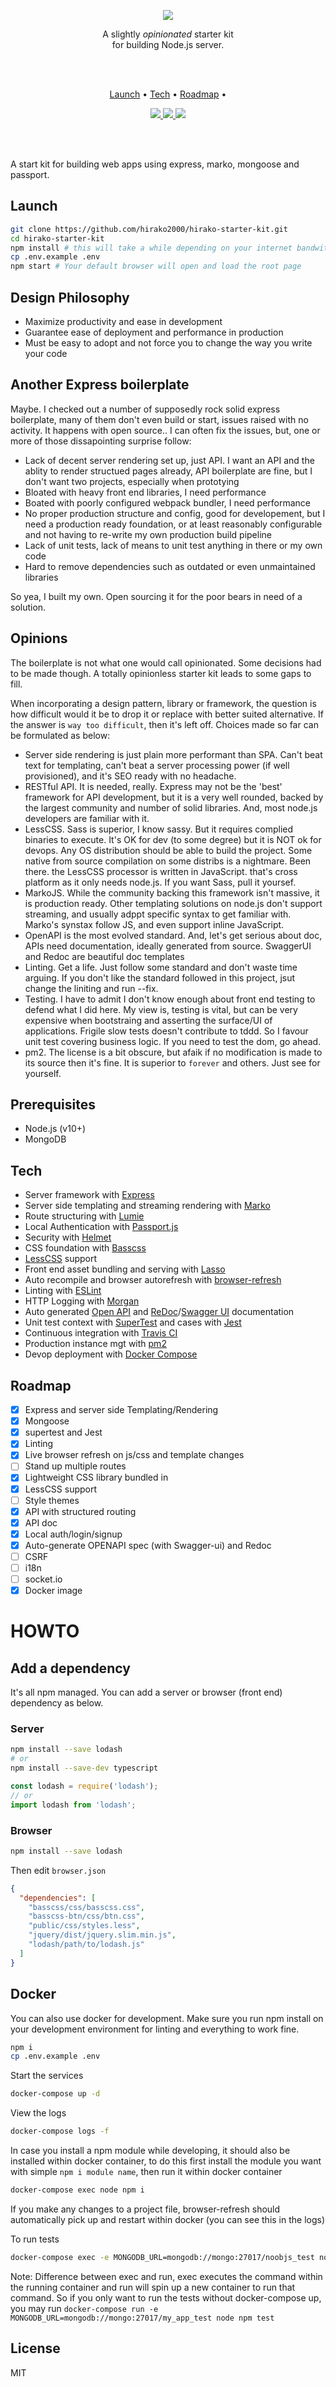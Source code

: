 <p align="center">
  <a href="#"><img src="https://i.ibb.co/qY7BdkD/banner.png" /></a>
</p>

<p align="center">
  A slightly <em>opinionated</em> starter kit <br/>
  for building Node.js server.
</p>
<br/>
<br/>

<p align="center">
  <a href="#launch">Launch</a> •
  <a href="#tech">Tech</a> •
  <a href="#roadmap">Roadmap</a> •
</p>

<p align="center">
  <a href="https://travis-ci.org/hirako2000/hirako-starter-kit">
    <img src="https://travis-ci.org/hirako2000/hirako-starter-kit.svg?branch=master">
  </a>
  <a href="./License.md">
    <img src="https://img.shields.io/npm/l/slate.svg?maxAge=300">
  </a>
  <a href="https://www.codacy.com/manual/hirako2000/hirako-starter-kit">
    <img src="https://api.codacy.com/project/badge/Grade/1cca597cc64f4d9d97b2a1682ec65f7a">
  </a>
</p>

<br/>
<br/>

A start kit for building web apps using express, marko, mongoose and passport.

## Launch

```sh
git clone https://github.com/hirako2000/hirako-starter-kit.git
cd hirako-starter-kit
npm install # this will take a while depending on your internet bandwith
cp .env.example .env
npm start # Your default browser will open and load the root page
```

## Design Philosophy

- Maximize productivity and ease in development
- Guarantee ease of deployment and performance in production
- Must be easy to adopt and not force you to change the way you write your code

## Another Express boilerplate

Maybe. I checked out a number of supposedly rock solid express boilerplate, many of them don't even build or start, issues raised with no activity. It happens with open source.. I can often fix the issues, but, one or more of those dissapointing surprise follow:

- Lack of decent server rendering set up, just API. I want an API and the ablity to render structued pages already, API boilerplate are fine, but I don't want two projects, especially when prototying
- Bloated with heavy front end libraries, I need performance
- Boated with poorly configured webpack bundler, I need performance
- No proper production structure and config, good for developement, but I need a production ready foundation, or at least reasonably configurable and not having to re-write my own production build pipeline
- Lack of unit tests, lack of means to unit test anything in there or my own code
- Hard to remove dependencies such as outdated or even unmaintained libraries

So yea, I built my own. Open sourcing it for the poor bears in need of a solution.

## Opinions

The boilerplate is not what one would call opinionated. Some decisions had to be made though. A totally opinionless starter kit leads to some gaps to fill.

When incorporating a design pattern, library or framework, the question is how difficult would it be to drop it or replace with better suited alternative. If the answer is `way too difficult`, then it's left off. Choices made so far can be formulated as below:

- Server side rendering is just plain more performant than SPA. Can't beat text for templating, can't beat a server processing power (if well provisioned), and it's SEO ready with no headache.
- RESTful API. It is needed, really. Express may not be the 'best' framework for API development, but it is a very well rounded, backed by the largest community and number of solid libraries. And, most node.js developers are familiar with it.
- LessCSS. Sass is superior, I know sassy. But it requires complied binaries to execute. It's OK for dev (to some degree) but it is NOT ok for devops. Any OS distribution should be able to build the project. Some native from source compilation on some distribs is a nightmare. Been there. the LessCSS processor is written in JavaScript. that's cross platform as it only needs node.js. If you want Sass, pull it yoursef.
- MarkoJS. While the community backing this framework isn't massive, it is production ready. Other templating solutions on node.js don't support streaming, and usually adppt specific syntax to get familiar with. Marko's synstax follow JS, and even support inline JavaScript.
- OpenAPI is the most evolved standard. And, let's get serious about doc, APIs need documentation, ideally generated from source. SwaggerUI and Redoc are beautiful doc templates
- Linting. Get a life. Just follow some standard and don't waste time arguing. If you don't like the standard followed in this project, jsut change the liniting and run --fix.
- Testing. I have to admit I don't know enough about front end testing to defend what I did here. My view is, testing is vital, but can be very expensive when bootstraing and asserting the surface/UI of applications. Frigile slow tests doesn't contribute to tddd. So I favour unit test covering business logic. If you need to test the dom, go ahead.
- pm2. The license is a bit obscure, but afaik if no modification is made to its source then it's fine. It is superior to `forever` and others. Just see for yourself.

## Prerequisites

- Node.js (v10+)
- MongoDB

## Tech

- Server framework with [Express](https://expressjs.com/)
- Server side templating and streaming rendering with [Marko](https://markojs.com/)
- Route structuring with [Lumie](https://github.com/Alex-Levacher/Lumie)
- Local Authentication with [Passport.js](http://www.passportjs.org/)
- Security with [Helmet](https://helmetjs.github.io/)
- CSS foundation with [Basscss](https://basscss.com/)
- [LessCSS](http://lesscss.org/) support
- Front end asset bundling and serving with [Lasso](https://github.com/lasso-js/lasso)
- Auto recompile and browser autorefresh with [browser-refresh](https://github.com/patrick-steele-idem/browser-refresh)
- Linting with [ESLint](https://github.com/eslint/eslint)
- HTTP Logging with [Morgan](https://github.com/expressjs/morgan)
- Auto generated [Open API](https://github.com/OAI/OpenAPI-Specification) and [ReDoc](https://github.com/Redocly/redoc)/[Swagger UI](https://github.com/swagger-api/swagger-ui) documentation
- Unit test context with [SuperTest](https://github.com/visionmedia/supertest) and cases with [Jest](https://github.com/facebook/jest)
- Continuous integration with [Travis CI](https://github.com/travis-ci/travis-ci)
- Production instance mgt with [pm2](https://github.com/Unitech/pm2)
- Devop deployment with [Docker Compose](https://github.com/docker/compose)

## Roadmap

- [x] Express and server side Templating/Rendering
- [x] Mongoose
- [x] supertest and Jest
- [x] Linting
- [x] Live browser refresh on js/css and template changes
- [ ] Stand up multiple routes
- [x] Lightweight CSS library bundled in
- [x] LessCSS support
- [ ] Style themes
- [x] API with structured routing
- [x] API doc
- [x] Local auth/login/signup
- [x] Auto-generate OPENAPI spec (with Swagger-ui) and Redoc
- [ ] CSRF
- [ ] i18n
- [ ] socket.io
- [x] Docker image

# HOWTO

## Add a dependency

It's all npm managed. You can add a server or browser (front end) dependency as below.

### Server

```sh
npm install --save lodash
# or
npm install --save-dev typescript
```

```javascript
const lodash = require('lodash');
// or
import lodash from 'lodash';
```

### Browser

```sh
npm install --save lodash
```

Then edit `browser.json`

```json
{
  "dependencies": [
    "basscss/css/basscss.css",
    "basscss-btn/css/btn.css",
    "public/css/styles.less",
    "jquery/dist/jquery.slim.min.js",
    "lodash/path/to/lodash.js"
  ]
}
```

## Docker

You can also use docker for development. Make sure you run npm install on your development environment for linting and everything to work fine.

```sh
npm i
cp .env.example .env
```

Start the services

```sh
docker-compose up -d
```

View the logs

```sh
docker-compose logs -f
```

In case you install a npm module while developing, it should also be installed within docker container, to do this first install the module you want with simple `npm i module name`, then run it within docker container

```sh
docker-compose exec node npm i
```

If you make any changes to a project file, browser-refresh should automatically pick up and restart within docker (you can see this in the logs)

To run tests

```sh
docker-compose exec -e MONGODB_URL=mongodb://mongo:27017/noobjs_test node npm test
```

Note: Difference between exec and run, exec executes the command within the running container and run will spin up a new container to run that command. So if you only want to run the tests without docker-compose up, you may run `docker-compose run -e MONGODB_URL=mongodb://mongo:27017/my_app_test node npm test`

## License

MIT
